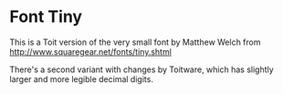 # Font Tiny

This is a Toit version of the very small font by Matthew Welch from
http://www.squaregear.net/fonts/tiny.shtml

There's a second variant with changes by Toitware, which has slightly larger
and more legible decimal digits.
